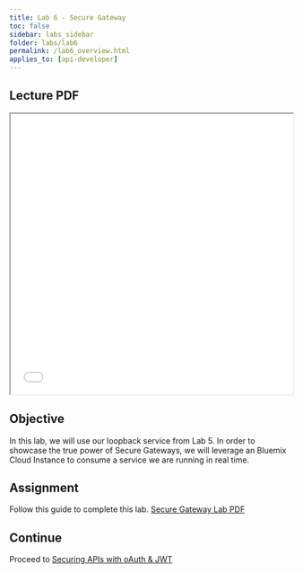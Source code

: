 ```yaml
---
title: Lab 6 - Secure Gateway
toc: false
sidebar: labs_sidebar
folder: labs/lab6
permalink: /lab6_overview.html
applies_to: [api-developer]
---
```


## Lecture PDF

 <iframe style="overflow:hidden;height:500;width:100%" height="500" width="100%" src="./assets/lectures/Lecture-Secure_Gateway.pdf"> </iframe>

## Objective

In this lab, we will use our loopback service from Lab 5.  In order to showcase the true power of Secure Gateways, we will leverage an Bluemix Cloud Instance to consume a service we are running in real time.  

## Assignment

Follow this guide to complete this lab. [Secure Gateway Lab PDF](./images/labs/pdfs/SecureGatewayLab.pdf)
 

## Continue
Proceed to [Securing APIs with oAuth & JWT](lab7_overview.html)
 